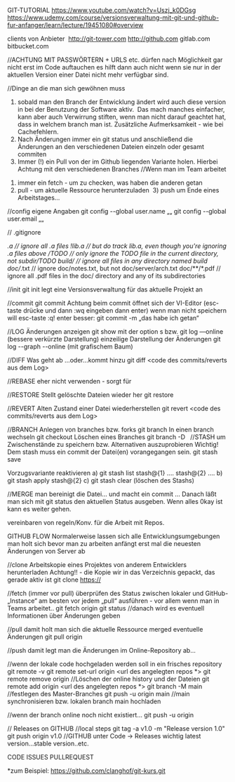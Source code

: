 GIT-TUTORIAL
https://www.youtube.com/watch?v=Uszj_k0DGsg
https://www.udemy.com/course/versionsverwaltung-mit-git-und-github-fur-anfanger/learn/lecture/19451080#overview

clients von Anbieter  http://git-tower.com
http://github.com
gitlab.com
bitbucket.com

//ACHTUNG MIT PASSWÖRTERN + URLS 
etc. dürfen nach Möglichkeit gar nicht erst im Code auftauchen
es hilft dann auch nicht wenn sie nur in der aktuellen Version
einer Datei nicht mehr verfügbar sind.
 
//Dinge an die man sich gewöhnen muss
1. sobald man den Branch der Entwicklung ändert wird auch diese version in bei der Benutzung der Software aktiv.  Das mach manches einfacher, kann aber auch Verwirrung stiften, wenn man nicht darauf geachtet hat, dass in welchem branch man ist. Zusätzliche Aufmerksamkeit  - wie bei Cachefehlern.
2. Nach Änderungen immer ein git status  und anschließend die Änderungen an den verschiedenen Dateien einzeln oder gesamt commiten
3. Immer (!) ein Pull von der im Github liegenden Variante holen. Hierbei Achtung mit den verschiedenen Branches
//Wenn man im Team arbeitet
  1) immer ein fetch - um zu checken, was haben die anderen getan
  2) pull - um aktuelle Ressource herunterzuladen   3) push um Ende eines Arbeitstages…

	

//config eigene Angaben
git config --global user.name „<name>„
git config --global user.email „<email>„

// .gitignore

*.a // ignore all .a files
!lib.a // but do track lib.a, even though you're ignoring .a files above
/TODO // only ignore the TODO file in the current directory, not subdir/TODO
build/ // ignore all files in any directory named build
doc/*.txt // ignore doc/notes.txt, but not doc/server/arch.txt
 doc/**/*.pdf // ignore all .pdf files in the doc/ directory and any of its subdirectories

//init
git init
legt eine Versionsverwaltung für das aktuelle Projekt an

//commit
git commit <file>
Achtung beim commit öffnet sich der VI-Editor (esc-taste drücke und dann :wq eingeben dann enter)
wenn man nicht speichern will esc-taste :q! enter
besser:
git commit  -m „das habe ich getan“ <file>

//LOG 
Änderungen anzeigen
git show 
mit der option s 
bzw. 
git log —online (bessere verkürzte Darstellung) 
einzeilige Darstellung der Änderungen
git log --graph --online (mit grafischem Baum)

//DIFF
Was geht ab …oder…kommt hinzu 
git diff <code des commits/reverts aus dem Log>

//REBASE
eher nicht verwenden - sorgt für 

//RESTORE
Stellt gelöschte Dateien wieder her
git restore <dateiname>

//REVERT
Alten Zustand einer Datei wiederherstellen 
git revert <code des commits/reverts aus dem Log>

//BRANCH
Anlegen von branches bzw. forks
git branch  <name>
In einen branch wechseln
git checkout <name>
Löschen eines Branches
git branch -D <name> 
//STASH
um Zwischenstände zu speichern bzw. Alternativen auszuprobieren
Wichtig! Dem stash muss ein commit der Datei(en) vorangegangen sein.
git stash save <name> 

Vorzugsvariante reaktivieren
a) git stash list
stash@{1} ….
stash@{2} ….
b) git stash apply stash@{2}
c) git stash clear (löschen des Stashs)

//MERGE
man bereinigt die Datei… und macht ein commit …
Danach läßt man sich mit git status den aktuellen Status ausgeben.
Wenn alles 0kay ist kann es weiter gehen.

vereinbaren von regeln/Konv. für die Arbeit mit Repos.

GITHUB FLOW
Normalerweise lassen sich alle Entwicklungsumgebungen
man holt sich bevor man zu arbeiten anfängt erst mal die neuesten
Änderungen von Server ab

 //clone
Arbeitskopie  eines Projektes von anderem Entwicklers herunterladen
Achtung!! -  die Kopie wir in das Verzeichnis gepackt, das gerade aktiv ist 
git clone <https://>

//fetch (immer vor pull)
überprüfen des Status zwischen lokaler und GitHub-„Instance“
am besten vor jedem „pull“ ausführen - vor allem wenn man in Teams arbeitet..
git fetch origin  <name des branch>
git status //danach wird es eventuell Informationen über Änderungen geben

//pull
damit holt man sich die aktuelle Ressource merged eventuelle Änderungen
git pull origin <name des branch>


//push
damit legt man die Änderungen im Online-Repository ab…

//wenn der lokale code hochgeladen werden soll in ein frisches  repository
git remote -v git remote set-url origin <url des angelegten repos *>
git remote remove origin //Löschen der online history und der Dateien
git remote add origin <url des angelegten repos *>
git branch -M main //festlegen des Master-Branches
git push -u origin main //main synchronisieren bzw. lokalen branch main hochladen

//wenn der branch online noch nicht existiert…
git push -u origin <name>

// Releases on GITHUB
//local steps
git tag -a v1.0 -m "Release version 1.0"
git push origin v1.0
//GITHUB unter Code -> Releases
wichtig latest version…stable version..etc.

CODE ISSUES PULLREQUEST



*zum Beispiel:  https://github.com/clanghof/git-kurs.git



